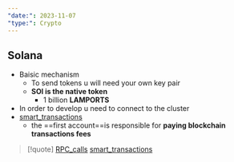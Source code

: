 ```yaml
---
"date:": 2023-11-07
"type:": Crypto
---
```

## Solana 

- Baisic mechanism
	- To send tokens u will need your own key pair 
	- **SOl is the native token**
		- 1 billion **LAMPORTS**
- In order to develop u need to connect to the cluster
- [smart_transactions](/smart_transactions.md)
	- the ==first account==is responsible for **paying blockchain transactions fees**
>[!quote] [RPC_calls](/RPC_calls.md) [smart_transactions](/smart_transactions.md) 